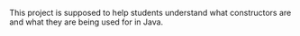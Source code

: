 This project is supposed to help students understand what constructors are and what they are being used for in Java.
